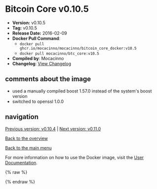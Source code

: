 # Bitcoin Core v0.10.5

- **Version:** v0.10.5
- **Tag:** v0.10.5
- **Release Date:** 2016-02-09
- **Docker Pull Command**:
  - `docker pull ghcr.io/mocacinno/mocacinno/bitcoin_core_docker:v10.5`
  - `docker pull mocacinno/btc_core:v10.5`
- **Compiled by**: Mocacinno
- **Changelog**: [View Changelog](https://github.com/bitcoin/bitcoin/blob/v0.10.5/doc/release-notes.md)

## comments about the image

- used a manually compiled boost 1.57.0 instead of the system's boost version
- switched to openssl 1.0.0

## navigation

[Previous version: v0.10.4](./v10.4.md) | [Next version: v0.11.0](./v11.0.md)

[Back to the overview](./Readme.md)

[Back to the main menu](../Readme.md)

For more information on how to use the Docker image, visit the [User Documentation](../userdocs/Readme.md).

<!-- Google tag (gtag.js) -->
{% raw %}
<script async src="https://www.googletagmanager.com/gtag/js?id=G-BPC6NC6FF9"></script>
<script>
  window.dataLayer = window.dataLayer || [];
  function gtag(){dataLayer.push(arguments);}
  gtag('js', new Date());
  gtag('config', 'G-BPC6NC6FF9');
</script>
{% endraw %}

